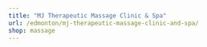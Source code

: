 ```yaml
---
title: "MJ Therapeutic Massage Clinic & Spa"
url: /edmonton/mj-therapeutic-massage-clinic-and-spa/
shop: massage
---
```

